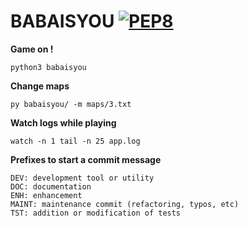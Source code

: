 BABAISYOU
[![PEP8](https://img.shields.io/badge/code%20style-pep8-orange.svg)](https://www.python.org/dev/peps/pep-0008/)
===

**Game on !**
```
python3 babaisyou
```

**Change maps**
```
py babaisyou/ -m maps/3.txt
```

**Watch logs while playing**
```
watch -n 1 tail -n 25 app.log
```

**Prefixes to start a commit message**
```
DEV: development tool or utility
DOC: documentation
ENH: enhancement
MAINT: maintenance commit (refactoring, typos, etc)
TST: addition or modification of tests
```
